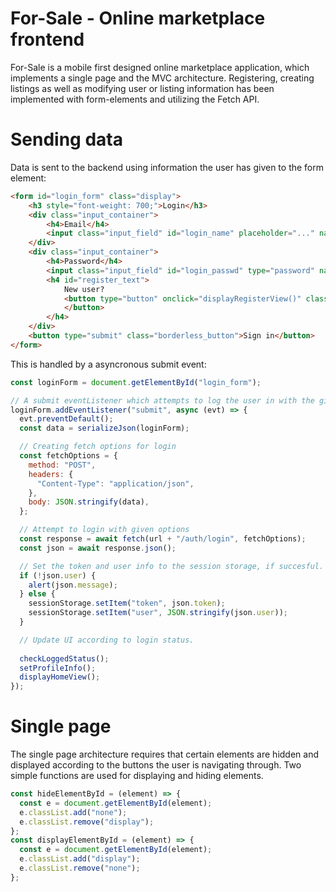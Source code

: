 # For-Sale - Online marketplace frontend

For-Sale is a mobile first designed online marketplace application, which implements a single page and the MVC architecture. Registering, creating listings as well as modifying user or listing information has been implemented with form-elements and utilizing the Fetch API.

# Sending data

Data is sent to the backend using information the user has given to the form element:
```html
<form id="login_form" class="display">
    <h3 style="font-weight: 700;">Login</h3>
    <div class="input_container">
        <h4>Email</h4>
        <input class="input_field" id="login_name" placeholder="..." name="username" type="email" required>
    </div>
    <div class="input_container">
        <h4>Password</h4>
        <input class="input_field" id="login_passwd" type="password" name="password" placeholder="..." required>
        <h4 id="register_text">
            New user? 
            <button type="button" onclick="displayRegisterView()" class="borderless_button">Create an account
            </button>
        </h4>
    </div>
    <button type="submit" class="borderless_button">Sign in</button>
</form>
```

This is handled by a asyncronous submit event:
```js
const loginForm = document.getElementById("login_form");

// A submit eventListener which attempts to log the user in with the given credentials.
loginForm.addEventListener("submit", async (evt) => {
  evt.preventDefault();
  const data = serializeJson(loginForm);

  // Creating fetch options for login
  const fetchOptions = {
    method: "POST",
    headers: {
      "Content-Type": "application/json",
    },
    body: JSON.stringify(data),
  };

  // Attempt to login with given options
  const response = await fetch(url + "/auth/login", fetchOptions);
  const json = await response.json();

  // Set the token and user info to the session storage, if succesful.
  if (!json.user) {
    alert(json.message);
  } else {
    sessionStorage.setItem("token", json.token);
    sessionStorage.setItem("user", JSON.stringify(json.user));
  }

  // Update UI according to login status.
  
  checkLoggedStatus();
  setProfileInfo();
  displayHomeView();
});
```

# Single page
The single page architecture requires that certain elements are hidden and displayed according to the buttons the user is navigating through. Two simple functions are used for displaying and hiding elements.

```js
const hideElementById = (element) => {
  const e = document.getElementById(element);
  e.classList.add("none");
  e.classList.remove("display");
};
const displayElementById = (element) => {
  const e = document.getElementById(element);
  e.classList.add("display");
  e.classList.remove("none");
};
```
